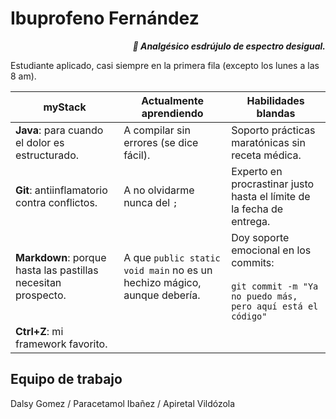 # Ibuprofeno Fernández

<div align=right>

***💊 Analgésico esdrújulo de espectro desigual.***

</div>

Estudiante aplicado, casi siempre en la primera fila (excepto los lunes a las 8 am).

|myStack|Actualmente aprendiendo|Habilidades blandas|
|-|-|-|
**Java**: para cuando el dolor es estructurado.|A compilar sin errores (se dice fácil).|Soporto prácticas maratónicas sin receta médica.
**Git**: antiinflamatorio contra conflictos.|A no olvidarme nunca del `;`|Experto en procrastinar justo hasta el límite de la fecha de entrega.
**Markdown**: porque hasta las pastillas necesitan prospecto.|A que `public static void main` no es un hechizo mágico, aunque debería.|Doy soporte emocional en los commits:<br><br>`git commit -m "Ya no puedo más, pero aquí está el código"`
**Ctrl+Z**: mi framework favorito.|

## Equipo de trabajo

Dalsy Gomez / Paracetamol Ibañez / Apiretal Vildózola 
